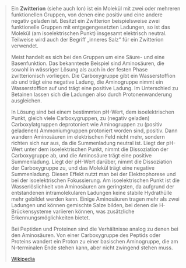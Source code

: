 > Ein **Zwitterion** (siehe auch Ion) ist ein Molekül mit zwei oder mehreren funktionellen Gruppen, von denen eine positiv und eine andere negativ geladen ist. Besitzt ein Zwitterion beispielsweise zwei funktionelle Gruppen mit entgegengesetzten Ladungen, so ist das Molekül (am isoelektrischen Punkt) insgesamt elektrisch neutral. Teilweise wird auch der Begriff „inneres Salz“ für ein Zwitterion verwendet.
>
> Meist handelt es sich bei den Gruppen um eine Säure- und eine Basenfunktion. Das bekannteste Beispiel sind Aminosäuren, die sowohl in wässriger Lösung als auch in der festen Phase zwitterionisch vorliegen. Die Carboxygruppe gibt ein Wasserstoffion ab und trägt eine negative Ladung, die Aminogruppe nimmt ein Wasserstoffion auf und trägt eine positive Ladung. Im Unterschied zu Betainen lassen sich die Ladungen also durch Protonenwanderung ausgleichen.
>
> In Lösung sind bei einem bestimmten pH-Wert, dem isoelektrischen Punkt, gleich viele Carboxygruppen, zu (negativ geladen) Carboxylatgruppen deprotoniert wie Aminogruppen zu (positiv geladenen) Ammoniumgruppen protoniert worden sind, positiv. Dann wandern Aminosäuren im elektrischen Feld nicht mehr, sondern richten sich nur aus, da die Summenladung neutral ist. Liegt der pH-Wert unter dem isoelektrischen Punkt, nimmt die Dissoziation der Carboxygruppe ab, und die Aminosäure trägt eine positive Summenladung. Liegt der pH-Wert darüber, nimmt die Dissoziation der Carboxygruppe zu, und das Molekül trägt eine negative Summenladung. Diesen Effekt nutzt man bei der Elektrophorese und bei der isoelektrischen Fokussierung. Am isoelektrischen Punkt ist die Wasserlöslichkeit von Aminosäuren am geringsten, da aufgrund der entstandenen intramolekularen Ladungen keine stabile Hydrathülle mehr gebildet werden kann. Einige Aminosäuren tragen mehr als zwei Ladungen und können gemischte Salze bilden, bei denen die H-Brückensysteme variieren können, was zusätzliche Erkennungsmöglichkeiten bietet.
>
> Bei Peptiden und Proteinen sind die Verhältnisse analog zu denen bei den Aminosäuren. Von einer Carboxygruppe des Peptids oder Proteins wandert ein Proton zu einer basischen Aminogruppe, die am N-terminalen Ende stehen kann, aber nicht zwingend stehen muss.
>
> [Wikipedia](https://de.wikipedia.org/wiki/Zwitterion)